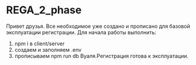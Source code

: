 # REGA_2_phase
Привет друзья. Все необходимое уже создано 
и прописано для базовой эксплуатации регистрации.
Для начала работы выполнить:
1. npm i в  client/server
2. создаем и заполняем .env
3. прописываем npm run db
Вуаля.Регистрация готова к эксплуатации.